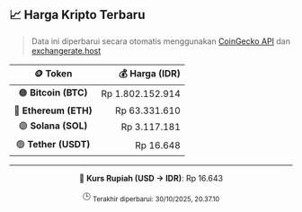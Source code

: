 

<!-- HARGA_KRIPTO -->
## 📈 Harga Kripto Terbaru

> Data ini diperbarui secara otomatis menggunakan [CoinGecko API](https://www.coingecko.com/) dan [exchangerate.host](https://exchangerate.host/)

<div align="center">

| 🪙 Token | 💰 Harga (IDR) |
|:------:|---------------:|
| 🟠 **Bitcoin (BTC)**   | Rp 1.802.152.914 |
| 🔵 **Ethereum (ETH)**  | Rp 63.331.610 |
| 🟣 **Solana (SOL)**    | Rp 3.117.181 |
| 🟢 **Tether (USDT)**   | Rp 16.648 |

---

💱 **Kurs Rupiah (USD → IDR)**: Rp 16.643

🕒 <sub>Terakhir diperbarui: 30/10/2025, 20.37.10</sub>

</div>
<!-- /HARGA_KRIPTO -->